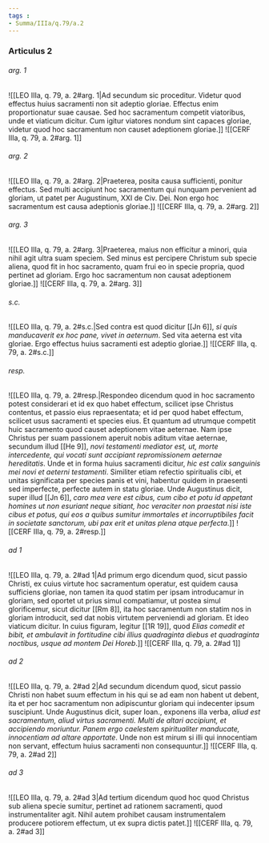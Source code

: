 ```yaml
---
tags : 
- Summa/IIIa/q.79/a.2
---
```


### Articulus 2

###### arg. 1
![[LEO IIIa, q. 79, a. 2#arg. 1|Ad secundum sic proceditur. Videtur quod effectus huius sacramenti non sit adeptio gloriae. Effectus enim proportionatur suae causae. Sed hoc sacramentum competit viatoribus, unde et viaticum dicitur. Cum igitur viatores nondum sint capaces gloriae, videtur quod hoc sacramentum non causet adeptionem gloriae.]]
![[CERF IIIa, q. 79, a. 2#arg. 1]]

###### arg. 2
![[LEO IIIa, q. 79, a. 2#arg. 2|Praeterea, posita causa sufficienti, ponitur effectus. Sed multi accipiunt hoc sacramentum qui nunquam pervenient ad gloriam, ut patet per Augustinum, XXI de Civ. Dei. Non ergo hoc sacramentum est causa adeptionis gloriae.]]
![[CERF IIIa, q. 79, a. 2#arg. 2]]

###### arg. 3
![[LEO IIIa, q. 79, a. 2#arg. 3|Praeterea, maius non efficitur a minori, quia nihil agit ultra suam speciem. Sed minus est percipere Christum sub specie aliena, quod fit in hoc sacramento, quam frui eo in specie propria, quod pertinet ad gloriam. Ergo hoc sacramentum non causat adeptionem gloriae.]]
![[CERF IIIa, q. 79, a. 2#arg. 3]]

###### s.c.
![[LEO IIIa, q. 79, a. 2#s.c.|Sed contra est quod dicitur [[Jn 6]], *si quis manducaverit ex hoc pane, vivet in aeternum*. Sed vita aeterna est vita gloriae. Ergo effectus huius sacramenti est adeptio gloriae.]]
![[CERF IIIa, q. 79, a. 2#s.c.]]

###### resp.
![[LEO IIIa, q. 79, a. 2#resp.|Respondeo dicendum quod in hoc sacramento potest considerari et id ex quo habet effectum, scilicet ipse Christus contentus, et passio eius repraesentata; et id per quod habet effectum, scilicet usus sacramenti et species eius. Et quantum ad utrumque competit huic sacramento quod causet adeptionem vitae aeternae. Nam ipse Christus per suam passionem aperuit nobis aditum vitae aeternae, secundum illud [[He 9]], *novi testamenti mediator est, ut, morte intercedente, qui vocati sunt accipiant repromissionem aeternae hereditatis*. Unde et in forma huius sacramenti dicitur, *hic est calix sanguinis mei novi et aeterni testamenti*. Similiter etiam refectio spiritualis cibi, et unitas significata per species panis et vini, habentur quidem in praesenti sed imperfecte, perfecte autem in statu gloriae. Unde Augustinus dicit, super illud [[Jn 6]], *caro mea vere est cibus, cum cibo et potu id appetant homines ut non esuriant neque sitiant, hoc veraciter non praestat nisi iste cibus et potus, qui eos a quibus sumitur immortales et incorruptibiles facit in societate sanctorum, ubi pax erit et unitas plena atque perfecta*.]]
![[CERF IIIa, q. 79, a. 2#resp.]]

###### ad 1
![[LEO IIIa, q. 79, a. 2#ad 1|Ad primum ergo dicendum quod, sicut passio Christi, ex cuius virtute hoc sacramentum operatur, est quidem causa sufficiens gloriae, non tamen ita quod statim per ipsam introducamur in gloriam, sed oportet ut prius simul compatiamur, ut postea simul glorificemur, sicut dicitur [[Rm 8]], ita hoc sacramentum non statim nos in gloriam introducit, sed dat nobis virtutem perveniendi ad gloriam. Et ideo viaticum dicitur. In cuius figuram, legitur [[1R 19]], quod *Elias comedit et bibit, et ambulavit in fortitudine cibi illius quadraginta diebus et quadraginta noctibus, usque ad montem Dei Horeb*.]]
![[CERF IIIa, q. 79, a. 2#ad 1]]

###### ad 2
![[LEO IIIa, q. 79, a. 2#ad 2|Ad secundum dicendum quod, sicut passio Christi non habet suum effectum in his qui se ad eam non habent ut debent, ita et per hoc sacramentum non adipiscuntur gloriam qui indecenter ipsum suscipiunt. Unde Augustinus dicit, super Ioan., exponens illa verba, *aliud est sacramentum, aliud virtus sacramenti. Multi de altari accipiunt, et accipiendo moriuntur. Panem ergo caelestem spiritualiter manducate, innocentiam ad altare apportate*. Unde non est mirum si illi qui innocentiam non servant, effectum huius sacramenti non consequuntur.]]
![[CERF IIIa, q. 79, a. 2#ad 2]]

###### ad 3
![[LEO IIIa, q. 79, a. 2#ad 3|Ad tertium dicendum quod hoc quod Christus sub aliena specie sumitur, pertinet ad rationem sacramenti, quod instrumentaliter agit. Nihil autem prohibet causam instrumentalem producere potiorem effectum, ut ex supra dictis patet.]]
![[CERF IIIa, q. 79, a. 2#ad 3]]

